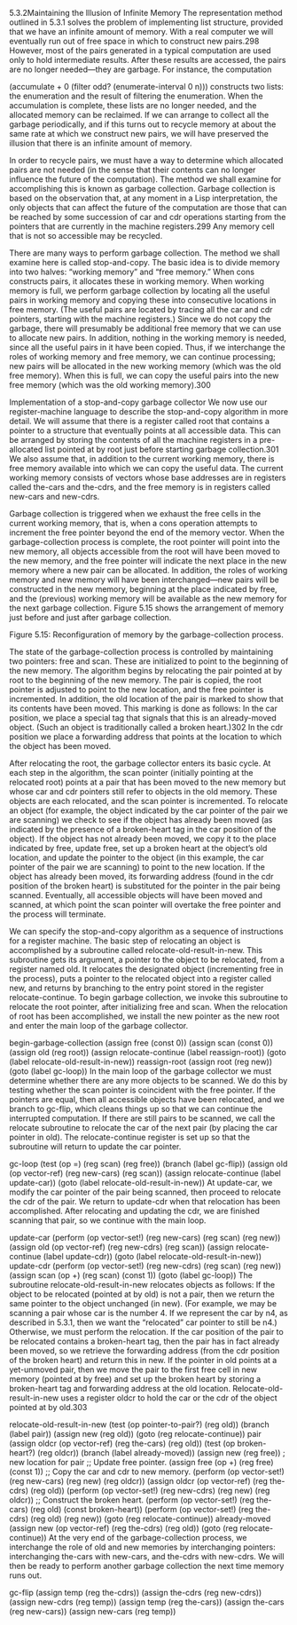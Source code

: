 5.3.2Maintaining the Illusion of Infinite Memory
The representation method outlined in 5.3.1 solves the problem of implementing list structure, provided that we have an infinite amount of memory. With a real computer we will eventually run out of free space in which to construct new pairs.298 However, most of the pairs generated in a typical computation are used only to hold intermediate results. After these results are accessed, the pairs are no longer needed—they are garbage. For instance, the computation

(accumulate 
 + 
 0
 (filter odd? (enumerate-interval 0 n)))
constructs two lists: the enumeration and the result of filtering the enumeration. When the accumulation is complete, these lists are no longer needed, and the allocated memory can be reclaimed. If we can arrange to collect all the garbage periodically, and if this turns out to recycle memory at about the same rate at which we construct new pairs, we will have preserved the illusion that there is an infinite amount of memory.

In order to recycle pairs, we must have a way to determine which allocated pairs are not needed (in the sense that their contents can no longer influence the future of the computation). The method we shall examine for accomplishing this is known as garbage collection. Garbage collection is based on the observation that, at any moment in a Lisp interpretation, the only objects that can affect the future of the computation are those that can be reached by some succession of car and cdr operations starting from the pointers that are currently in the machine registers.299 Any memory cell that is not so accessible may be recycled.

There are many ways to perform garbage collection. The method we shall examine here is called stop-and-copy. The basic idea is to divide memory into two halves: “working memory” and “free memory.” When cons constructs pairs, it allocates these in working memory. When working memory is full, we perform garbage collection by locating all the useful pairs in working memory and copying these into consecutive locations in free memory. (The useful pairs are located by tracing all the car and cdr pointers, starting with the machine registers.) Since we do not copy the garbage, there will presumably be additional free memory that we can use to allocate new pairs. In addition, nothing in the working memory is needed, since all the useful pairs in it have been copied. Thus, if we interchange the roles of working memory and free memory, we can continue processing; new pairs will be allocated in the new working memory (which was the old free memory). When this is full, we can copy the useful pairs into the new free memory (which was the old working memory).300

Implementation of a stop-and-copy garbage collector
We now use our register-machine language to describe the stop-and-copy algorithm in more detail. We will assume that there is a register called root that contains a pointer to a structure that eventually points at all accessible data. This can be arranged by storing the contents of all the machine registers in a pre-allocated list pointed at by root just before starting garbage collection.301 We also assume that, in addition to the current working memory, there is free memory available into which we can copy the useful data. The current working memory consists of vectors whose base addresses are in registers called the-cars and the-cdrs, and the free memory is in registers called new-cars and new-cdrs.

Garbage collection is triggered when we exhaust the free cells in the current working memory, that is, when a cons operation attempts to increment the free pointer beyond the end of the memory vector. When the garbage-collection process is complete, the root pointer will point into the new memory, all objects accessible from the root will have been moved to the new memory, and the free pointer will indicate the next place in the new memory where a new pair can be allocated. In addition, the roles of working memory and new memory will have been interchanged—new pairs will be constructed in the new memory, beginning at the place indicated by free, and the (previous) working memory will be available as the new memory for the next garbage collection. Figure 5.15 shows the arrangement of memory just before and just after garbage collection.


Figure 5.15: Reconfiguration of memory by the garbage-collection process.

The state of the garbage-collection process is controlled by maintaining two pointers: free and scan. These are initialized to point to the beginning of the new memory. The algorithm begins by relocating the pair pointed at by root to the beginning of the new memory. The pair is copied, the root pointer is adjusted to point to the new location, and the free pointer is incremented. In addition, the old location of the pair is marked to show that its contents have been moved. This marking is done as follows: In the car position, we place a special tag that signals that this is an already-moved object. (Such an object is traditionally called a broken heart.)302 In the cdr position we place a forwarding address that points at the location to which the object has been moved.

After relocating the root, the garbage collector enters its basic cycle. At each step in the algorithm, the scan pointer (initially pointing at the relocated root) points at a pair that has been moved to the new memory but whose car and cdr pointers still refer to objects in the old memory. These objects are each relocated, and the scan pointer is incremented. To relocate an object (for example, the object indicated by the car pointer of the pair we are scanning) we check to see if the object has already been moved (as indicated by the presence of a broken-heart tag in the car position of the object). If the object has not already been moved, we copy it to the place indicated by free, update free, set up a broken heart at the object’s old location, and update the pointer to the object (in this example, the car pointer of the pair we are scanning) to point to the new location. If the object has already been moved, its forwarding address (found in the cdr position of the broken heart) is substituted for the pointer in the pair being scanned. Eventually, all accessible objects will have been moved and scanned, at which point the scan pointer will overtake the free pointer and the process will terminate.

We can specify the stop-and-copy algorithm as a sequence of instructions for a register machine. The basic step of relocating an object is accomplished by a subroutine called relocate-old-result-in-new. This subroutine gets its argument, a pointer to the object to be relocated, from a register named old. It relocates the designated object (incrementing free in the process), puts a pointer to the relocated object into a register called new, and returns by branching to the entry point stored in the register relocate-continue. To begin garbage collection, we invoke this subroutine to relocate the root pointer, after initializing free and scan. When the relocation of root has been accomplished, we install the new pointer as the new root and enter the main loop of the garbage collector.

begin-garbage-collection
  (assign free (const 0))
  (assign scan (const 0))
  (assign old (reg root))
  (assign relocate-continue 
          (label reassign-root))
  (goto (label relocate-old-result-in-new))
reassign-root
  (assign root (reg new))
  (goto (label gc-loop))
In the main loop of the garbage collector we must determine whether there are any more objects to be scanned. We do this by testing whether the scan pointer is coincident with the free pointer. If the pointers are equal, then all accessible objects have been relocated, and we branch to gc-flip, which cleans things up so that we can continue the interrupted computation. If there are still pairs to be scanned, we call the relocate subroutine to relocate the car of the next pair (by placing the car pointer in old). The relocate-continue register is set up so that the subroutine will return to update the car pointer.

gc-loop
  (test (op =) (reg scan) (reg free))
  (branch (label gc-flip))
  (assign old 
          (op vector-ref)
          (reg new-cars)
          (reg scan))
  (assign relocate-continue 
          (label update-car))
  (goto (label relocate-old-result-in-new))
At update-car, we modify the car pointer of the pair being scanned, then proceed to relocate the cdr of the pair. We return to update-cdr when that relocation has been accomplished. After relocating and updating the cdr, we are finished scanning that pair, so we continue with the main loop.

update-car
  (perform (op vector-set!)
           (reg new-cars)
           (reg scan)
           (reg new))
  (assign  old 
           (op vector-ref)
           (reg new-cdrs)
           (reg scan))
  (assign  relocate-continue
           (label update-cdr))
  (goto (label relocate-old-result-in-new))
update-cdr
  (perform (op vector-set!)
           (reg new-cdrs)
           (reg scan)
           (reg new))
  (assign  scan (op +) (reg scan) (const 1))
  (goto (label gc-loop))
The subroutine relocate-old-result-in-new relocates objects as follows: If the object to be relocated (pointed at by old) is not a pair, then we return the same pointer to the object unchanged (in new). (For example, we may be scanning a pair whose car is the number 4. If we represent the car by n4, as described in 5.3.1, then we want the “relocated” car pointer to still be n4.) Otherwise, we must perform the relocation. If the car position of the pair to be relocated contains a broken-heart tag, then the pair has in fact already been moved, so we retrieve the forwarding address (from the cdr position of the broken heart) and return this in new. If the pointer in old points at a yet-unmoved pair, then we move the pair to the first free cell in new memory (pointed at by free) and set up the broken heart by storing a broken-heart tag and forwarding address at the old location. Relocate-old-result-in-new uses a register oldcr to hold the car or the cdr of the object pointed at by old.303

relocate-old-result-in-new
  (test (op pointer-to-pair?) (reg old))
  (branch (label pair))
  (assign new (reg old))
  (goto (reg relocate-continue))
pair
  (assign  oldcr 
           (op vector-ref)
           (reg the-cars)
           (reg old))
  (test (op broken-heart?) (reg oldcr))
  (branch  (label already-moved))
  (assign  new (reg free)) ; new location for pair
  ;; Update free pointer.
  (assign free (op +) (reg free) (const 1))
  ;; Copy the car and cdr to new memory.
  (perform (op vector-set!)
           (reg new-cars)
           (reg new)
           (reg oldcr))
  (assign  oldcr 
           (op vector-ref)
           (reg the-cdrs)
           (reg old))
  (perform (op vector-set!)
           (reg new-cdrs)
           (reg new)
           (reg oldcr))
  ;; Construct the broken heart.
  (perform (op vector-set!)
           (reg the-cars)
           (reg old)
           (const broken-heart))
  (perform (op vector-set!)
           (reg the-cdrs)
           (reg old)
           (reg new))
  (goto (reg relocate-continue))
already-moved
  (assign  new
           (op vector-ref)
           (reg the-cdrs)
           (reg old))
  (goto (reg relocate-continue))
At the very end of the garbage-collection process, we interchange the role of old and new memories by interchanging pointers: interchanging the-cars with new-cars, and the-cdrs with new-cdrs. We will then be ready to perform another garbage collection the next time memory runs out.

gc-flip
  (assign temp (reg the-cdrs))
  (assign the-cdrs (reg new-cdrs))
  (assign new-cdrs (reg temp))
  (assign temp (reg the-cars))
  (assign the-cars (reg new-cars))
  (assign new-cars (reg temp))